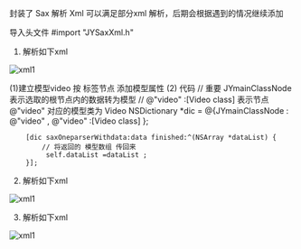 封装了 Sax 解析 Xml 可以满足部分xml 解析，后期会根据遇到的情况继续添加

导入头文件 #import "JYSaxXml.h"


1. 解析如下xml

![xml1](http://images.cnblogs.com/cnblogs_com/weijingyun/698861/o_Snip20150608_3.png)

(1)建立模型video 按 标签节点 添加模型属性
(2) 代码
   // 重要  JYmainClassNode 表示选取的根节点内的数据转为模型
   //  @"video" :[Video class] 表示节点 @"video" 对应的模型类为 Video
        NSDictionary *dic = @{JYmainClassNode : @"video" , @"video" :[Video class] };
        
        [dic saxOneparserWithdata:data finished:^(NSArray *dataList) {
            // 将返回的 模型数组 传回来
             self.dataList =dataList ;
        }];

2. 解析如下xml

![xml1](http://images.cnblogs.com/cnblogs_com/weijingyun/698861/o_Snip20150608_4.png)



3. 解析如下xml

![xml1](http://images.cnblogs.com/cnblogs_com/weijingyun/698861/o_Snip20150608_5.png)
